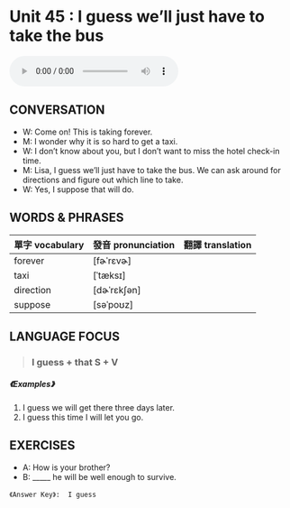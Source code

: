 # Unit 45 : I guess we’ll just have to take the bus 

<audio controls>
  <source src="https://channelplus.ner.gov.tw/api/audio/5ad2e604f95e3500064f42ef">
</audio>

## CONVERSATION
* W: Come on! This is taking forever.
* M: I wonder why it is so hard to get a taxi.
* W: I don’t know about you, but I don’t want to miss the hotel check-in time.
* M: Lisa, I guess we’ll just have to take the bus. We can ask around for directions and figure out which line to take.
* W: Yes, I suppose that will do. 

## WORDS & PHRASES
單字 vocabulary|發音 pronunciation|翻譯 translation
---|---|---
forever|[fɚˈrɛvɚ]|
taxi|[ˈtæksɪ]|
direction|[dɚˈrɛkʃən]|
suppose|[səˈpoʊz]|

## LANGUAGE FOCUS 
> <h3>I guess + that S + V</h3>

##### 《Examples》
1. I guess we will get there three days later.
2. I guess this time I will let you go. 

## EXERCISES 
* A: How is your brother?
* B: _____ he will be well enough to survive. 

`《Answer Key》:  I guess`